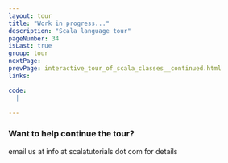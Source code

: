```yaml
---
layout: tour
title: "Work in progress..."
description: "Scala language tour"
pageNumber: 34
isLast: true
group: tour
nextPage: 
prevPage: interactive_tour_of_scala_classes__continued.html
links:

code:
  |
  
---
```


### Want to help continue the tour?

email us at info at scalatutorials dot com for details
